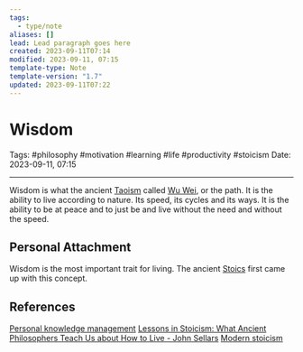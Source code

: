 ```yaml
---
tags:
  - type/note
aliases: []
lead: Lead paragraph goes here
created: 2023-09-11T07:14
modified: 2023-09-11, 07:15
template-type: Note
template-version: "1.7"
updated: 2023-09-11T07:22
---
```


# Wisdom

Tags: #philosophy  #motivation #learning #life #productivity #stoicism 
Date: 2023-09-11, 07:15

---

Wisdom is what the ancient [Taoism](Taoists) called [Wu Wei](Wu%20Wei), or the path. It is the ability to live according to nature. Its speed, its cycles and its ways. It is the ability to be at peace and to just be and live without the need and without the speed. 

## Personal Attachment

Wisdom is the most important trait for living. The ancient [Stoics](Stoicism.md) first came up with this concept.

## References

[Personal knowledge management](Personal%20knowledge%20management.md)
[Lessons in Stoicism: What Ancient Philosophers Teach Us about How to Live - John Sellars](https://books.google.cz/books/about/Lessons_in_Stoicism.html?id=ky84zQEACAAJ&redir_esc=y)
[Modern stoicism](https://modernstoicism.com/)
